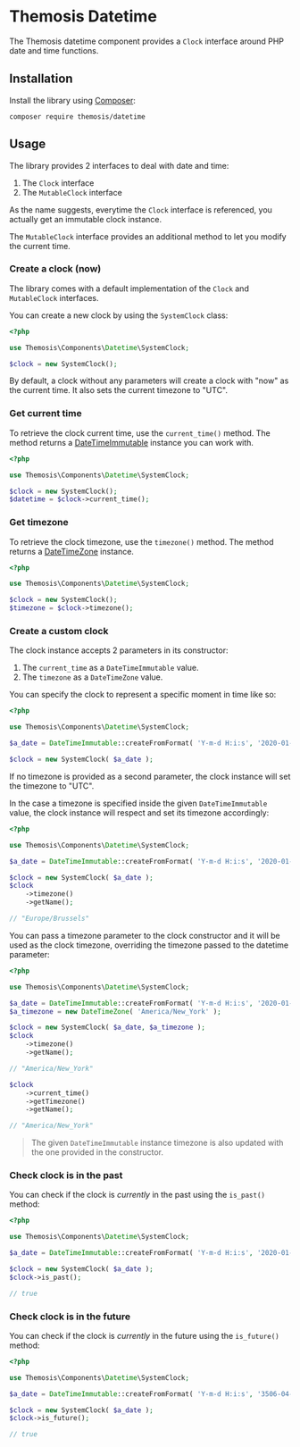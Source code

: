 <!--
SPDX-FileCopyrightText: 2024 Julien Lambé <julien@themosis.com>

SPDX-License-Identifier: GPL-3.0-or-later
-->

Themosis Datetime
=================

The Themosis datetime component provides a `Clock` interface around PHP date and time functions.

Installation
------------

Install the library using [Composer](https://getcomposer.org/):

```shell
composer require themosis/datetime
```

Usage
-----

The library provides 2 interfaces to deal with date and time:

1. The `Clock` interface
2. The `MutableClock` interface

As the name suggests, everytime the `Clock` interface is referenced, you actually get an immutable clock instance.

The `MutableClock` interface provides an additional method to let you modify the current time.

### Create a clock (now)

The library comes with a default implementation of the `Clock` and `MutableClock` interfaces.

You can create a new clock by using the `SystemClock` class:

```php
<?php

use Themosis\Components\Datetime\SystemClock;

$clock = new SystemClock();
```

By default, a clock without any parameters will create a clock with "now" as the current time. It also
sets the current timezone to "UTC".

### Get current time

To retrieve the clock current time, use the `current_time()` method.
The method returns a [DateTimeImmutable](https://www.php.net/manual/class.datetimeimmutable) instance you can work with.

```php
<?php

use Themosis\Components\Datetime\SystemClock;

$clock = new SystemClock();
$datetime = $clock->current_time();
```

### Get timezone

To retrieve the clock timezone, use the `timezone()` method.
The method returns a [DateTimeZone](https://www.php.net/manual/class.datetimezone.php) instance.

```php
<?php

use Themosis\Components\Datetime\SystemClock;

$clock = new SystemClock();
$timezone = $clock->timezone();
```

### Create a custom clock

The clock instance accepts 2 parameters in its constructor:

1. The `current_time` as a `DateTimeImmutable` value.
2. The `timezone` as a `DateTimeZone` value.

You can specify the clock to represent a specific moment in time like so:

```php
<?php

use Themosis\Components\Datetime\SystemClock;

$a_date = DateTimeImmutable::createFromFormat( 'Y-m-d H:i:s', '2020-01-01 11:05:42' );

$clock = new SystemClock( $a_date );
```

If no timezone is provided as a second parameter, the clock instance will set the timezone to "UTC".

In the case a timezone is specified inside the given `DateTimeImmutable` value, the clock instance will
respect and set its timezone accordingly:

```php
<?php

use Themosis\Components\Datetime\SystemClock;

$a_date = DateTimeImmutable::createFromFormat( 'Y-m-d H:i:s', '2020-01-01 11:05:42', new DateTimeZone( 'Europe/Brussels' ) );

$clock = new SystemClock( $a_date );
$clock
    ->timezone()
    ->getName();

// "Europe/Brussels"
```

You can pass a timezone parameter to the clock constructor and it will be used as the clock timezone, overriding the
timezone passed to the datetime parameter:

```php
<?php

use Themosis\Components\Datetime\SystemClock;

$a_date = DateTimeImmutable::createFromFormat( 'Y-m-d H:i:s', '2020-01-01 11:05:42', new DateTimeZone( 'Europe/Brussels' ) );
$a_timezone = new DateTimeZone( 'America/New_York' );

$clock = new SystemClock( $a_date, $a_timezone );
$clock
    ->timezone()
    ->getName();

// "America/New_York"

$clock
    ->current_time()
    ->getTimezone()
    ->getName();

// "America/New_York"
```

> The given `DateTimeImmutable` instance timezone is also updated with the one provided in the constructor.

### Check clock is in the past

You can check if the clock is *currently* in the past using the `is_past()` method:

```php
<?php

use Themosis\Components\Datetime\SystemClock;

$a_date = DateTimeImmutable::createFromFormat( 'Y-m-d H:i:s', '2020-01-01 11:05:42' );

$clock = new SystemClock( $a_date );
$clock->is_past();

// true
```

### Check clock is in the future

You can check if the clock is *currently* in the future using the `is_future()` method:

```php
<?php

use Themosis\Components\Datetime\SystemClock;

$a_date = DateTimeImmutable::createFromFormat( 'Y-m-d H:i:s', '3506-04-21 08:23:08' );

$clock = new SystemClock( $a_date );
$clock->is_future();

// true
```
